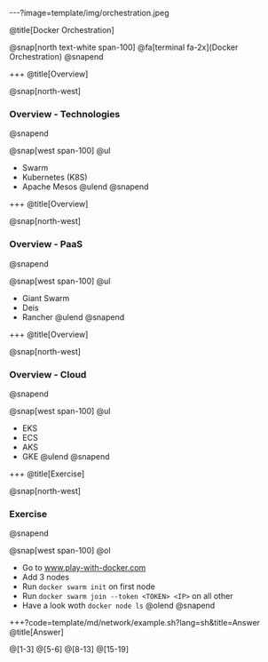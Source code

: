 ---?image=template/img/orchestration.jpeg

@title[Docker Orchestration]

@snap[north text-white span-100]
@fa[terminal fa-2x](Docker Orchestration)
@snapend

+++
@title[Overview]

@snap[north-west]
### Overview - Technologies
@snapend

@snap[west span-100]
@ul[](false)
- Swarm
- Kubernetes (K8S)
- Apache Mesos
@ulend
@snapend

+++
@title[Overview]

@snap[north-west]
### Overview - PaaS
@snapend

@snap[west span-100]
@ul[](false)
- Giant Swarm
- Deis
- Rancher
@ulend
@snapend

+++
@title[Overview]

@snap[north-west]
### Overview - Cloud
@snapend

@snap[west span-100]
@ul[](false)
- EKS
- ECS
- AKS
- GKE
@ulend
@snapend

+++
@title[Exercise]

@snap[north-west]
### Exercise
@snapend

@snap[west span-100]
@ol[](false)
- Go to www.play-with-docker.com
- Add 3 nodes
- Run ```docker swarm init``` on first node
- Run ```docker swarm join --token <TOKEN> <IP>``` on all other 
- Have a look woth ```docker node ls```
@olend
@snapend

+++?code=template/md/network/example.sh?lang=sh&title=Answer
@title[Answer]

@[1-3]
@[5-6]
@[8-13]
@[15-19]
